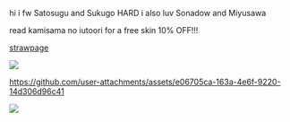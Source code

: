 hi i fw Satosugu and Sukugo HARD i also luv Sonadow and Miyusawa

read kamisama no iutoori for a free skin 10% OFF!!! 
  
  [strawpage](https://jujutsu.straw.page) 

![](https://media.tenor.com/3Y2AW4PWg9cAAAAi/mystic-messenger-707.gif) 

https://github.com/user-attachments/assets/e06705ca-163a-4e6f-9220-14d306d96c41


![](https://files.catbox.moe/0io1ug.png) 
